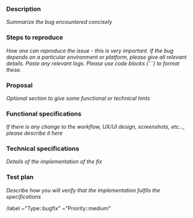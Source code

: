 ### Description

_Summarize the bug encountered concisely_

### Steps to reproduce

_How one can reproduce the issue - this is very important._
_If the bug depends on a particular environment or platform, please give all relevant details._
_Paste any relevant logs. Please use code blocks (```) to format these._

### Proposal

_Optional section to give some functional or technical hints_

### Functional specifications

_If there is any change to the workflow, UX/UI design, screenshots, etc..., please describe it here_

### Technical specifications

_Details of the implementation of the fix_

### Test plan

_Describe how you will verify that the implementation fulfils the specifications_

/label ~"Type::bugfix" ~"Priority::medium"
